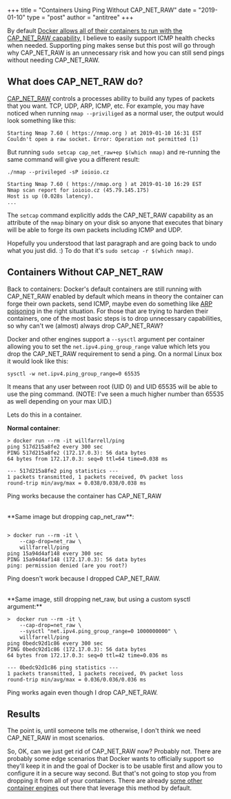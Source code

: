 +++
title = "Containers Using Ping Without CAP_NET_RAW"
date = "2019-01-10"
type = "post"
author = "antitree"
+++

By default [Docker allows all of their containers to run with the CAP_NET_RAW capability](https://github.com/moby/moby/blob/5480e74971a1d04377e9b6cc7ba0ea047bad93ad/oci/defaults.go#L21), I believe to easily support ICMP health checks when needed. Supporting ping makes sense but this post will go through why CAP_NET_RAW is an unnecessary risk and how you can still send pings without needing CAP_NET_RAW.

## What does CAP_NET_RAW do?
[CAP_NET_RAW](https://linux.die.net/man/7/capabilities) controls a processes ability to build any types of packets that you want. TCP, UDP, ARP, ICMP, etc. For example, you may have noticed when running `nmap --priviliged` as a normal user, the output would look something like this:

```shell
Starting Nmap 7.60 ( https://nmap.org ) at 2019-01-10 16:31 EST
Couldn't open a raw socket. Error: Operation not permitted (1)
```

But running `sudo setcap cap_net_raw+ep $(which nmap)` and re-running the same command will give you a different result:

```shell
./nmap --privileged -sP ioioio.cz

Starting Nmap 7.60 ( https://nmap.org ) at 2019-01-10 16:29 EST
Nmap scan report for ioioio.cz (45.79.145.175)
Host is up (0.028s latency).
...
```

The `setcap` command explicitly adds the CAP_NET_RAW capability as an attribute of the `nmap` binary on your disk so anyone that executes that binary will be able to forge its own packets including ICMP and UDP.

Hopefully you understood that last paragraph and are going back to undo what you just did. :) To do that it's `sudo setcap -r $(which nmap)`.

## Containers Without CAP_NET_RAW
Back to containers: Docker's default containers are still running with CAP_NET_RAW enabled by default which means in theory the container can forge their own packets, send ICMP, maybe even do something like [ARP poisoning](https://en.wikipedia.org/wiki/ARP_spoofing) in the right situation. For those that are trying to harden their containers, one of the most basic steps is to drop unnecessary capabilities, so why can't we (almost) always drop CAP_NET_RAW?

Docker and other engines support a `--sysctl` argument per container allowing you to set the `net.ipv4.ping_group_range` value which lets you drop the CAP_NET_RAW requirement to send a ping. On a normal Linux box it would look like this:

`sysctl -w net.ipv4.ping_group_range=0 65535`

It means that any user between root (UID 0) and UID 65535 will be able to use the ping command. (NOTE: I've seen a much higher number than 65535 as well depending on your max UID.) 

Lets do this in a container.


**Normal container**:

~~~shell
> docker run --rm -it willfarrell/ping 
ping 517d215a8fe2 every 300 sec
PING 517d215a8fe2 (172.17.0.3): 56 data bytes
64 bytes from 172.17.0.3: seq=0 ttl=64 time=0.038 ms

--- 517d215a8fe2 ping statistics ---
1 packets transmitted, 1 packets received, 0% packet loss
round-trip min/avg/max = 0.038/0.038/0.038 ms
~~~
Ping works because the container has CAP_NET_RAW

<br>
**Same image but dropping cap_net_raw**:

~~~shell

> docker run --rm -it \
    --cap-drop=net_raw \
    willfarrell/ping
ping 15a94d4af148 every 300 sec
PING 15a94d4af148 (172.17.0.3): 56 data bytes
ping: permission denied (are you root?)
~~~

Ping doesn't work because I dropped CAP_NET_RAW.

<br>
**Same image, still dropping net_raw, but using a custom sysctl argument:**

~~~shell
>  docker run --rm -it \
    --cap-drop=net_raw \
    --sysctl "net.ipv4.ping_group_range=0 1000000000" \
    willfarrell/ping
ping 0bedc92d1c86 every 300 sec
PING 0bedc92d1c86 (172.17.0.3): 56 data bytes
64 bytes from 172.17.0.3: seq=0 ttl=42 time=0.036 ms

--- 0bedc92d1c86 ping statistics ---
1 packets transmitted, 1 packets received, 0% packet loss
round-trip min/avg/max = 0.036/0.036/0.036 ms
~~~
Ping works again even though I drop CAP_NET_RAW. 

## Results

The point is, until someone tells me otherwise, I don't think we need CAP_NET_RAW in most scenarios. 


So, OK, can we just get rid of CAP_NET_RAW now? Probably not. There are probably some 
edge scenarios that Docker wants to officially support so they'll keep it in 
and the goal of Docker is to be usable first and allow you to configure it in a
secure way second. 
But that's not going to stop you from dropping it from all of your containers. There
are already [some other container engines](https://cri-o.io/) out there that 
leverage this method by default.
